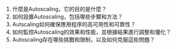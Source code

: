 1. 什麼是Autoscaling，它的目的是什麼？
2. 如何設置Autoscaling，包括哪些步驟和方法？
3. Autscaling如何確保應用程序的高可用性和可靠性？
4. 如何監控Autoscaling的效果和性能，並根據結果進行調整和優化？
5. Autoscaling存在哪些挑戰和限制，以及如何克服這些問題？